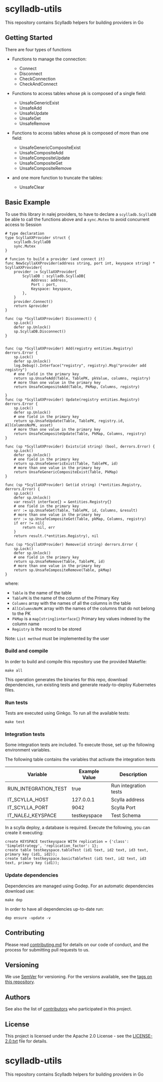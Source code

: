 # scylladb-utils

This repository contains Scylladb helpers for building providers in Go

## Getting Started

There are four types of functions

- Functions to manage the connection:
    - Connect
    - Disconnect
    - CheckConnection
    - CheckAndConnect 
    
- Functions to access tables whose pk is composed of a single field:
    - UnsafeGenericExist
    - UnsafeAdd
    - UnsafeUpdate
    - UnsafeGet
    - UnsafeRemove
    
- Functions to access tables whose pk is composed of more than one field:
    - UnsafeGenericCompositeExist
    - UnsafeCompositeAdd
    - UnsafeCompositeUpdate
    - UnsafeCompositeGet
    - UnsafeCompositeRemove
    
- and one more function to truncate the tables:
    - UnsafeClear
    
## Basic Example
To use this library in nalej providers, to have to declare a `scylladb.ScyllaDB` be able to call the functions above
and a `sync.Mutex` to avoid concurrent access to Session

```
# type declaration
type ScyllaXXProvider struct {
    scylladb.ScyllaDB
    sync.Mutex
}

# funcion to build a provider (and connect it)
func NewScyllaXXProvider(address string, port int, keyspace string) * ScyllaXXProvider{
    provider := ScyllaXXProvider{
        ScyllaDB : scylladb.ScyllaDB{
            Address: address,
            Port : port,
            Keyspace: keyspace,
        },
    }
    provider.Connect()
    return &provider
}

func (sp *ScyllaXXProvider) Disconnect() {
    sp.Lock()
    defer sp.Unlock()
    sp.ScyllaDB.Disconnect()
}


func (sp *ScyllaXXProvider) Add(registry entities.Registry) derrors.Error {
    sp.Lock()
    defer sp.Unlock()
    log.Debug().Interface("registry", registry).Msg("provider add registry")
    # one field in the primary key
    return sp.UnsafeAdd(Table, TablePK, pkValue, columns, registry)
    # more than one value in the primary key
    return UnsafeCompositeAdd(Table, PkMap, Columns, registry) 
    
}
func (sp *ScyllaXXProvider) Update(registry entities.Registry) derrors.Error {
    sp.Lock()
    defer sp.Unlock()
    # one field in the primary key
    return sp.UnsafeUpdate(Table, TablePK, registry.id, AllColumnsNoPK, asset)
    # more than one value in the primary key
    return UnsafeCompositeUpdate(Table, PkMap, Columns, registry) 
}

func (sp *ScyllaXXProvider) Exists(id string) (bool, derrors.Error) {
    sp.Lock()
    defer sp.Unlock()
    # one field in the primary key
    return sp.UnsafeGenericExist(Table, TablePK, id)
    # more than one value in the primary key
    return UnsafeGenericCompositeExist(Table, PkMap)
}

func (sp *ScyllaXXProvider) Get(id string) (*entities.Registry, derrors.Error) {
    sp.Lock()
    defer sp.Unlock()
    var result interface{} = &entities.Registry{}
    # one field in the primary key
    err := sp.UnsafeGet(Table, TablePK, id, Columns, &result)
    # more than one value in the primary key
    err := sp.UnsafeCompositeGet(Table, pkMap, Columns, registry)
    if err != nil{
        return nil, err
    }
    return result.(*entities.Registry), nil
    
func (sp *ScyllaXXProvider) Remove(id string) derrors.Error {
    sp.Lock()
    defer sp.Unlock()
    # one field in the primary key
    return sp.UnsafeRemove(Table, TablePK, id)
    # more than one value in the primary key   
    return sp.UnsafeCompositeRemove(Table, pkMap)
}

```
where:
 - `Table` is the name of the table
 - `TablePK` is the name of the column of the Primary Key
 - `Columns` array with the names of all the columns in the table
 - `AllColumnsNoPK` array with the names of the columns that do not belong to the PK
 - `PkMap` is a `map[string]interface{}` Primary key values indexed by the column name
 - `Registry` is the record to be stored
 
 Note: `List method` must be implemented by the user

### Build and compile

In order to build and compile this repository use the provided Makefile:

```
make all
```

This operation generates the binaries for this repo, download dependencies,
run existing tests and generate ready-to-deploy Kubernetes files.

### Run tests

Tests are executed using Ginkgo. To run all the available tests:

```
make test
```

### Integration tests

Some integration tests are included. To execute those, set up the following environment variables. 
​

​The following table contains the variables that activate the integration tests
 
 | Variable  | Example Value | Description |
 | ------------- | ------------- |------------- |
 | RUN_INTEGRATION_TEST  | true | Run integration tests |
 | IT_SCYLLA_HOST  | 127.0.0.1 | Scylla address |
 | IT_SCYLLA_PORT | 9042 | Scylla Port |
 | IT_NALEJ_KEYSPACE | testkeyspace | Test Schema |
 
In a scylla deploy, a database is required. Execute the following, you can create it executing: 
```
create KEYSPACE testkeyspace WITH replication = {'class': 'SimpleStrategy', 'replication_factor': 1};
create table testkeyspace.tableTest (id1 text, id2 text, id3 text, primary key (id1, id2));
create table testkeyspace.basicTableTest (id1 text, id2 text, id3 text, primary key (id1));
``` 

### Update dependencies

Dependencies are managed using Godep. For an automatic dependencies download use:

```
make dep
```

In order to have all dependencies up-to-date run:

```
dep ensure -update -v
```


## Contributing

Please read [contributing.md](contributing.md) for details on our code of conduct, and the process for submitting pull requests to us.


## Versioning

We use [SemVer](http://semver.org/) for versioning. For the versions available, see the [tags on this repository](https://github.com/your/project/tags). 

## Authors

See also the list of [contributors](https://github.com/nalej/grpc-utils/contributors) who participated in this project.

## License
This project is licensed under the Apache 2.0 License - see the [LICENSE-2.0.txt](LICENSE-2.0.txt) file for details.
# scylladb-utils

This repository contains Scylladb helpers for building providers in Go

    
